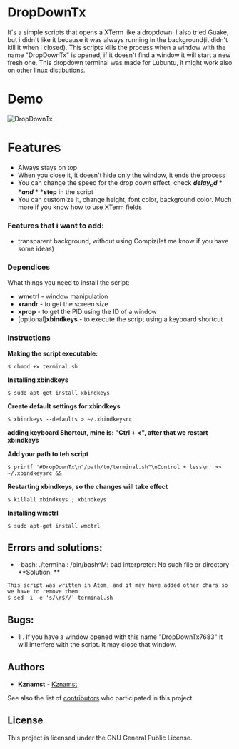 # DropDownTx 
 It's a simple scripts that opens a XTerm like a dropdown. I also tried Guake, but i didn't like it because it was always running in the background(it didn't kill it when i closed). This scripts kills the process when a window with the name "DropDownTx" is opened, if it doesn't find a window it will start a new fresh one.
  This dropdown terminal was made for Lubuntu, it might work also on other linux distibutions.


# Demo
![DropDownTx](http://i.imgur.com/xQSCnPz.gif)

# Features
* Always stays on top
* When you close it, it doesn't hide only the window, it ends the process
* You can change the speed for the drop down effect, check **$delay_dd** and **$step** in the script
* You can customize it, change height, font color, background color. Much more if you know how to use XTerm fields


### Features that i want to add:
* transparent background, without using Compiz(let me know if you have some ideas)


### Dependices

What things you need to install the script:
  * **wmctrl** - window manipulation
  * **xrandr** - to get the screen size
  * **xprop** - to get the PID using the ID of a window
  * [optional]**xbindkeys** - to execute the script using a keyboard shortcut

### Instructions

**Making the script executable:**

```
$ chmod +x terminal.sh
```


**Installing xbindkeys**
```
$ sudo apt-get install xbindkeys
```
**Create default settings for xbindkeys**
```
$ xbindkeys --defaults > ~/.xbindkeysrc
```
**adding keyboard Shortcut, mine is: "Ctrl + <", after that we restart xbindkeys**

**Add your path to teh script**
```
$ printf '#DropDownTx\n"/path/to/terminal.sh"\nControl + less\n' >> ~/.xbindkeysrc &&
```
**Restarting xbindkeys, so the changes will take effect**
```
$ killall xbindkeys ; xbindkeys
```
**Installing wmctrl**
```
$ sudo apt-get install wmctrl
```
## Errors and solutions:
* -bash: ./terminal: /bin/bash^M: bad interpreter: No such file or directory
**Solution: **
```
This script was written in Atom, and it may have added other chars so we have to remove them
$ sed -i -e 's/\r$//' terminal.sh
```
## Bugs:
* 1 . If you have a window opened with this name "DropDownTx7683" it will interfere with the script. It may close that window.

## Authors

* **Kznamst** - [Kznamst](https://github.com/kznamst)

See also the list of [contributors](https://github.com/kznamst/DropDownTx/contributors) who participated in this project.

## License

This project is licensed under the GNU General Public License.


